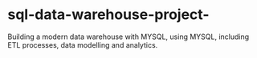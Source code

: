 # sql-data-warehouse-project-
Building a modern data warehouse with MYSQL, using MYSQL, including ETL processes, data modelling and analytics.
